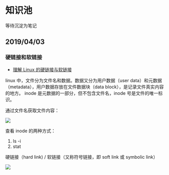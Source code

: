 # 知识池

等待沉淀为笔记

## 2019/04/03

### 硬链接和软链接

- [理解 Linux 的硬链接与软链接](https://www.ibm.com/developerworks/cn/linux/l-cn-hardandsymb-links/index.html)

linux 中，文件分为文件名和数据。数据又分为用户数据（user data）和元数据（metadata），用户数据存放在文件数据块（data block），是记录文件真实内容的地方。
inode 是元数据的一部分，但不包含文件名，inode 号是文件的唯一标识。

通过文件名获取文件内容：

![](https://www.ibm.com/developerworks/cn/linux/l-cn-hardandsymb-links/image001.jpg)

查看 inode 的两种方式：

1. ls -i
2. stat <file>

硬链接（hard link) / 软链接（又称符号链接，即 soft link 或 symbolic link）

![](https://www.ibm.com/developerworks/cn/linux/l-cn-hardandsymb-links/image002.jpg)
